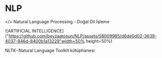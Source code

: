 # NLP

</> Natural Language Processing - Doğal Dil İşleme


![ARTIFICIAL INTELLIGENCE]("https://github.com/beyzaatosun/NLP/assets/58009985/d6de0d02-3639-4037-846d-8400b1a13229"width=50% height=50%)

NLTK - Natural Language Toolkit kütüphanesi
